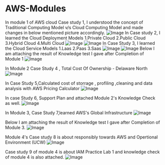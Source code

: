 # AWS-Modules
In module 1 of AWS cloud Case study 1, I understood the concept of Traditional Computing Model v/s Cloud Computing Model and made changes in below mentioned picture accordingly.
![Image](https://github.com/user-attachments/assets/6033f47e-fdfd-4f24-a16a-cccd53e9f483)
In Case study 2, I learned the Cloud Deployment Models 
1.Private Cloud
2.Public Cloud 
3.Hybrid Cloud
4.Multi Cloud 
![Image](https://github.com/user-attachments/assets/c0b77cef-623a-4cc3-85e7-19db24fb3cc4)
![Image](https://github.com/user-attachments/assets/4f67e9f9-c24e-4d6c-a929-0f8afb843dc7)
In Case Study 3, I learned the Cloud Service Models 1.Laas 2.Paas 3.Saas
![Image](https://github.com/user-attachments/assets/689ff78e-e25d-4c94-b139-66a1ff443487)
![Image](https://github.com/user-attachments/assets/7c65d408-2965-446c-a004-2a9bb01237d7)
Below I am attaching the result of Knowledge test I gave after Completion of Module 1 
![Image](https://github.com/user-attachments/assets/a9c15766-1e2e-4669-bb0d-a0be45b36847)

In Module 2 Case Study 4 , Total Cost Of Ownership - Delaware North
![Image](https://github.com/user-attachments/assets/2ada8e29-077f-4199-80ea-3803f0e89984)

In Case Study 5,Calculated cost of storrage , profiling ,cleaning and data analysis with  AWS Pricing Calculator
![Image](https://github.com/user-attachments/assets/ec8e6c99-2c97-4756-bdb7-0ea26b01ac2f)

In case Study 6, Support Plan and attached Module 2's Knowledge Check as well.
![Image](https://github.com/user-attachments/assets/a2bf8676-aa31-4875-8ca3-01153e598cb8)

In Module 3, Case Study 7,learned AWS's Global Infrastructure
![Image](https://github.com/user-attachments/assets/14b6eba1-aa2e-4bba-8348-c6b445095b93)

Below I am attaching the result of Knowledge test I gave after Completion of Module 3.
![Image](https://github.com/user-attachments/assets/d15a6c70-9445-46cd-b413-2ebce1a8f9dd)

Module 4's Case study 8 is about responsibly towards AWS and Opertional Environment (UCW)
![Image](https://github.com/user-attachments/assets/deadafee-e4d5-4113-b450-9820768c5393)

Case study 9 of module 4 is about IAM Practice Lab 1 and knowledge check of module 4 is also attached.
![Image](https://github.com/user-attachments/assets/cf9add41-6dba-4975-b216-d7b7368482cc)





